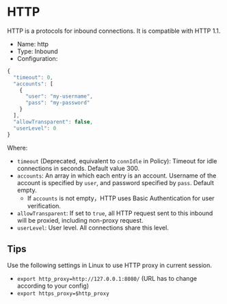 # HTTP

HTTP is a protocols for inbound connections. It is compatible with HTTP 1.1.

* Name: http
* Type: Inbound
* Configuration:

```javascript
{
  "timeout": 0,
  "accounts": [
    {
      "user": "my-username",
      "pass": "my-password"
    }
  ],
  "allowTransparent": false,
  "userLevel": 0
}
```

Where:

* `timeout` (Deprecated, equivalent to `connIdle` in Policy): Timeout for idle connections in seconds. Default value 300.
* `accounts`: An array in which each entry is an account. Username of the account is specified by `user`, and password specified by `pass`. Default empty.
  * If `accounts` is not empty，HTTP uses Basic Authentication for user verification.
* `allowTransparent`: If set to `true`, all HTTP request sent to this inbound will be proxied, including non-proxy request.
* `userLevel`: User level. All connections share this level.

## Tips

Use the following settings in Linux to use HTTP proxy in current session.

* `export http_proxy=http://127.0.0.1:8080/` (URL has to change according to your config)
* `export https_proxy=$http_proxy`
